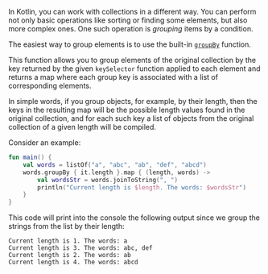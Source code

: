 In Kotlin, you can work with collections in a different way.
You can perform not only basic operations like sorting or finding some elements,
but also more complex ones.
One such operation is _grouping_ items by a condition.

The easiest way to group elements is to use the built-in [`groupBy`](https://kotlinlang.org/api/latest/jvm/stdlib/kotlin.collections/group-by.html) function.

This function allows you to group elements of the original collection by the 
key returned by the given `keySelector` function applied to each 
element and returns a map where each group key is associated with a list of corresponding elements.

In simple words, if you group objects, for example, by their length, 
then the keys in the resulting map will be the possible length 
values found in the original collection, and for each such key a 
list of objects from the original collection of a given length will be compiled.

Consider an example:
```kotlin
fun main() {
    val words = listOf("a", "abc", "ab", "def", "abcd")
    words.groupBy { it.length }.map { (length, words) ->
        val wordsStr = words.joinToString(", ")
        println("Current length is $length. The words: $wordsStr")
    }
}
```

This code will print into the console the following output since we group the strings from the list by their length:
```text
Current length is 1. The words: a
Current length is 3. The words: abc, def
Current length is 2. The words: ab
Current length is 4. The words: abcd
```
